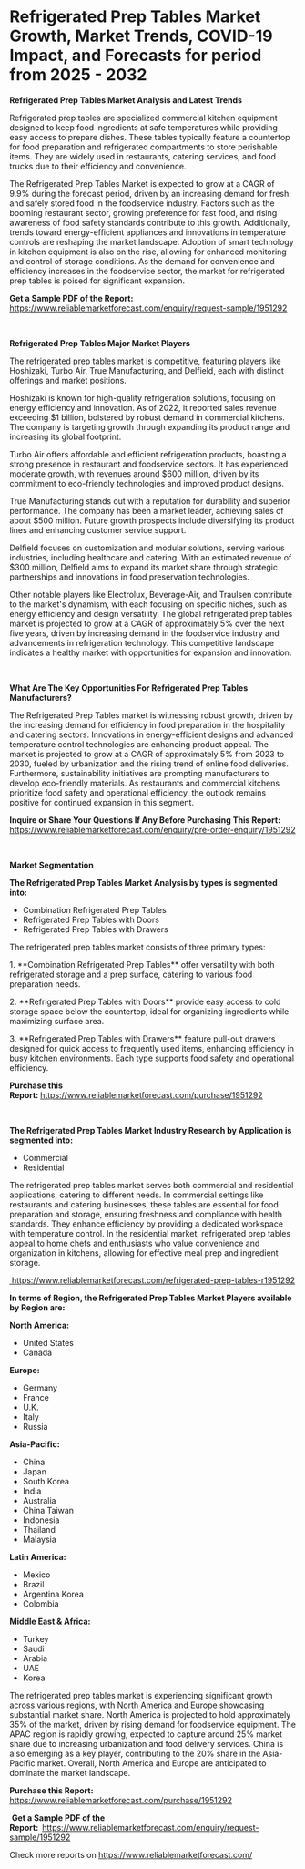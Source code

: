 <p><h1>Refrigerated Prep Tables Market Growth, Market Trends, COVID-19 Impact, and Forecasts for period from 2025 - 2032</h1></p><p><strong>Refrigerated Prep Tables Market Analysis and Latest Trends</strong></p>
<p><p>Refrigerated prep tables are specialized commercial kitchen equipment designed to keep food ingredients at safe temperatures while providing easy access to prepare dishes. These tables typically feature a countertop for food preparation and refrigerated compartments to store perishable items. They are widely used in restaurants, catering services, and food trucks due to their efficiency and convenience.</p><p>The Refrigerated Prep Tables Market is expected to grow at a CAGR of 9.9% during the forecast period, driven by an increasing demand for fresh and safely stored food in the foodservice industry. Factors such as the booming restaurant sector, growing preference for fast food, and rising awareness of food safety standards contribute to this growth. Additionally, trends toward energy-efficient appliances and innovations in temperature controls are reshaping the market landscape. Adoption of smart technology in kitchen equipment is also on the rise, allowing for enhanced monitoring and control of storage conditions. As the demand for convenience and efficiency increases in the foodservice sector, the market for refrigerated prep tables is poised for significant expansion.</p></p>
<p><strong>Get a Sample PDF of the Report:&nbsp;</strong> <a href="https://www.reliablemarketforecast.com/enquiry/request-sample/1951292?utm_campaign=2993&utm_medium=2&utm_source=Github&utm_content=ia&utm_term=04042025&utm_id=refrigerated-prep-tables">https://www.reliablemarketforecast.com/enquiry/request-sample/1951292</a></p>
<p>&nbsp;</p>
<p><strong>Refrigerated Prep Tables Major Market Players</strong></p>
<p><p>The refrigerated prep tables market is competitive, featuring players like Hoshizaki, Turbo Air, True Manufacturing, and Delfield, each with distinct offerings and market positions.</p><p>Hoshizaki is known for high-quality refrigeration solutions, focusing on energy efficiency and innovation. As of 2022, it reported sales revenue exceeding $1 billion, bolstered by robust demand in commercial kitchens. The company is targeting growth through expanding its product range and increasing its global footprint.</p><p>Turbo Air offers affordable and efficient refrigeration products, boasting a strong presence in restaurant and foodservice sectors. It has experienced moderate growth, with revenues around $600 million, driven by its commitment to eco-friendly technologies and improved product designs.</p><p>True Manufacturing stands out with a reputation for durability and superior performance. The company has been a market leader, achieving sales of about $500 million. Future growth prospects include diversifying its product lines and enhancing customer service support.</p><p>Delfield focuses on customization and modular solutions, serving various industries, including healthcare and catering. With an estimated revenue of $300 million, Delfield aims to expand its market share through strategic partnerships and innovations in food preservation technologies.</p><p>Other notable players like Electrolux, Beverage-Air, and Traulsen contribute to the market's dynamism, with each focusing on specific niches, such as energy efficiency and design versatility. The global refrigerated prep tables market is projected to grow at a CAGR of approximately 5% over the next five years, driven by increasing demand in the foodservice industry and advancements in refrigeration technology. This competitive landscape indicates a healthy market with opportunities for expansion and innovation.</p></p>
<p>&nbsp;</p>
<p><strong>What Are The Key Opportunities For Refrigerated Prep Tables Manufacturers?</strong></p>
<p><p>The Refrigerated Prep Tables market is witnessing robust growth, driven by the increasing demand for efficiency in food preparation in the hospitality and catering sectors. Innovations in energy-efficient designs and advanced temperature control technologies are enhancing product appeal. The market is projected to grow at a CAGR of approximately 5% from 2023 to 2030, fueled by urbanization and the rising trend of online food deliveries. Furthermore, sustainability initiatives are prompting manufacturers to develop eco-friendly materials. As restaurants and commercial kitchens prioritize food safety and operational efficiency, the outlook remains positive for continued expansion in this segment.</p></p>
<p><strong>Inquire or Share Your Questions If Any Before Purchasing This Report:</strong> <a href="https://www.reliablemarketforecast.com/enquiry/pre-order-enquiry/1951292?utm_campaign=2993&utm_medium=2&utm_source=Github&utm_content=ia&utm_term=04042025&utm_id=refrigerated-prep-tables">https://www.reliablemarketforecast.com/enquiry/pre-order-enquiry/1951292</a></p>
<p>&nbsp;</p>
<p><strong>Market Segmentation</strong></p>
<p><strong>The Refrigerated Prep Tables Market Analysis by types is segmented into:</strong></p>
<p><ul><li>Combination Refrigerated Prep Tables</li><li>Refrigerated Prep Tables with Doors</li><li>Refrigerated Prep Tables with Drawers</li></ul></p>
<p><p>The refrigerated prep tables market consists of three primary types: </p><p>1. **Combination Refrigerated Prep Tables** offer versatility with both refrigerated storage and a prep surface, catering to various food preparation needs. </p><p>2. **Refrigerated Prep Tables with Doors** provide easy access to cold storage space below the countertop, ideal for organizing ingredients while maximizing surface area. </p><p>3. **Refrigerated Prep Tables with Drawers** feature pull-out drawers designed for quick access to frequently used items, enhancing efficiency in busy kitchen environments. Each type supports food safety and operational efficiency.</p></p>
<p><strong>Purchase this Report:&nbsp;</strong><a href="https://www.reliablemarketforecast.com/purchase/1951292?utm_campaign=2993&utm_medium=2&utm_source=Github&utm_content=ia&utm_term=04042025&utm_id=refrigerated-prep-tables">https://www.reliablemarketforecast.com/purchase/1951292</a></p>
<p>&nbsp;</p>
<p><strong>The Refrigerated Prep Tables Market Industry Research by Application is segmented into:</strong></p>
<p><ul><li>Commercial</li><li>Residential</li></ul></p>
<p><p>The refrigerated prep tables market serves both commercial and residential applications, catering to different needs. In commercial settings like restaurants and catering businesses, these tables are essential for food preparation and storage, ensuring freshness and compliance with health standards. They enhance efficiency by providing a dedicated workspace with temperature control. In the residential market, refrigerated prep tables appeal to home chefs and enthusiasts who value convenience and organization in kitchens, allowing for effective meal prep and ingredient storage.</p></p>
<p><a href="https://www.reliablemarketforecast.com/refrigerated-prep-tables-r1951292?utm_campaign=2993&utm_medium=2&utm_source=Github&utm_content=ia&utm_term=04042025&utm_id=refrigerated-prep-tables">&nbsp;https://www.reliablemarketforecast.com/refrigerated-prep-tables-r1951292</a></p>
<p><strong>In terms of Region, the Refrigerated Prep Tables Market Players available by Region are:</strong></p>
<p>
    <p> <strong> North America: </strong>
        <ul>
            <li>United States</li>
            <li>Canada</li>
        </ul>
        </p> 
    <p> <strong> Europe: </strong>
        <ul>
            <li>Germany</li>
            <li>France</li>
            <li>U.K.</li>
            <li>Italy</li>
            <li>Russia</li>
        </ul>
        </p> 
    <p> <strong> Asia-Pacific: </strong>
        <ul>
            <li>China</li>
            <li>Japan</li>
            <li>South Korea</li>
            <li>India</li>
            <li>Australia</li>
            <li>China Taiwan</li>
            <li>Indonesia</li>
            <li>Thailand</li>
            <li>Malaysia</li>
        </ul>
        </p> 
    <p> <strong> Latin America: </strong>
        <ul>
            <li>Mexico</li>
            <li>Brazil</li>
            <li>Argentina Korea</li>
            <li>Colombia</li>
        </ul>
        </p> 
    <p> <strong> Middle East & Africa: </strong>
        <ul>
            <li>Turkey</li>
            <li>Saudi</li>
            <li>Arabia</li>
            <li>UAE</li>
            <li>Korea</li>
        </ul>
    </p>
    </p>
<p><p>The refrigerated prep tables market is experiencing significant growth across various regions, with North America and Europe showcasing substantial market share. North America is projected to hold approximately 35% of the market, driven by rising demand for foodservice equipment. The APAC region is rapidly growing, expected to capture around 25% market share due to increasing urbanization and food delivery services. China is also emerging as a key player, contributing to the 20% share in the Asia-Pacific market. Overall, North America and Europe are anticipated to dominate the market landscape.</p></p>
<p><strong>Purchase this Report: </strong><a href="https://www.reliablemarketforecast.com/purchase/1951292?utm_campaign=2993&utm_medium=2&utm_source=Github&utm_content=ia&utm_term=04042025&utm_id=refrigerated-prep-tables">https://www.reliablemarketforecast.com/purchase/1951292</a></p>
<p>&nbsp;<strong>Get a Sample PDF of the Report:&nbsp;&nbsp;</strong><a href="https://www.reliablemarketforecast.com/enquiry/request-sample/1951292?utm_campaign=2993&utm_medium=2&utm_source=Github&utm_content=ia&utm_term=04042025&utm_id=refrigerated-prep-tables">https://www.reliablemarketforecast.com/enquiry/request-sample/1951292</a></p>
<p><strong></strong></p>
<p>Check more reports on <a href="https://www.reliablemarketforecast.com/?utm_campaign=2993&utm_medium=2&utm_source=Github&utm_content=ia&utm_term=04042025&utm_id=refrigerated-prep-tables">https://www.reliablemarketforecast.com/</a></p>